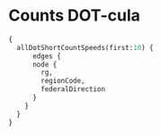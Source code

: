 # Counts DOT-cula

``` graphql
{
  allDotShortCountSpeeds(first:10) {
      edges {
      node {
        rg,
        regionCode,
        federalDirection
      }
    }
  }
}
```
